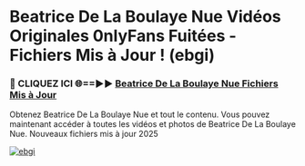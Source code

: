 # Beatrice De La Boulaye Nue Vidéos Originales 0nlyFans Fuitées - Fichiers Mis à Jour ! (ebgi)

<h3>🔴 CLIQUEZ ICI 🌐==►► <a href="https://tinyurl.com/2pmr4ezf" rel="nofollow">Beatrice De La Boulaye Nue Fichiers Mis à Jour</a></h3>

Obtenez Beatrice De La Boulaye Nue et tout le contenu. Vous pouvez maintenant accéder à toutes les vidéos et photos de Beatrice De La Boulaye Nue. Nouveaux fichiers mis à jour 2025

[![ebgi](https://i.imgur.com/6SNvagu.gif)](https://tinyurl.com/2pmr4ezf)
